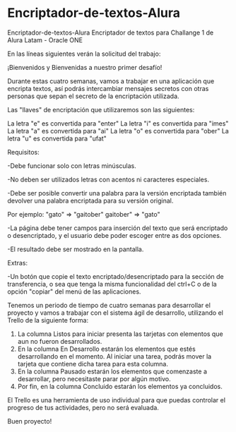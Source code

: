 # Encriptador-de-textos-Alura

Encriptador-de-textos-Alura
Encriptador de textos para Challange 1 de Alura Latam - Oracle ONE

En las líneas siguientes verán la solicitud del trabajo:

¡Bienvenidos y Bienvenidas a nuestro primer desafío!

Durante estas cuatro semanas, vamos a trabajar en una aplicación que encripta textos, así podrás intercambiar mensajes secretos con otras personas que sepan el secreto de la encriptación utilizada.

Las "llaves" de encriptación que utilizaremos son las siguientes:

La letra "e" es convertida para "enter" La letra "i" es convertida para "imes" La letra "a" es convertida para "ai" La letra "o" es convertida para "ober" La letra "u" es convertida para "ufat"

Requisitos:

 -Debe funcionar solo con letras minúsculas.
 
 -No deben ser utilizados letras con acentos ni caracteres especiales.
 
 -Debe ser posible convertir una palabra para la versión encriptada también devolver una palabra encriptada para su versión original.
 
Por ejemplo: "gato" => "gaitober" gaitober" => "gato"

 -La página debe tener campos para inserción del texto que será encriptado o desencriptado, y el usuario debe poder escoger entre as dos opciones.
 
 -El resultado debe ser mostrado en la pantalla.
 
Extras:

 -Un botón que copie el texto encriptado/desencriptado para la sección de transferencia, o sea que tenga la misma funcionalidad del ctrl+C o de la opción "copiar" del menú de las aplicaciones.

Tenemos un periodo de tiempo de cuatro semanas para desarrollar el proyecto y vamos a trabajar con el sistema ágil de desarrollo, utilizando el Trello de la siguiente forma:

 1. La columna Listos para iniciar presenta las tarjetas con elementos que aun no fueron desarrollados.
 2. En la columna En Desarrollo estarán los elementos que estés desarrollando en el momento. Al iniciar una tarea, podrás mover la tarjeta que contiene dicha tarea para esta columna.
 3. En la columna Pausado estarán los elementos que comenzaste a desarrollar, pero necesitaste parar por algún motivo.
 4. Por fin, en la columna Concluido estarán los elementos ya concluidos.
 
El Trello es una herramienta de uso individual para que puedas controlar el progreso de tus actividades, pero no será evaluada.

Buen proyecto!

